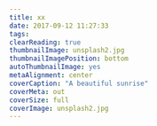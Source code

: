 ```yaml
---
title: xx
date: 2017-09-12 11:27:33
tags:
clearReading: true
thumbnailImage: unsplash2.jpg
thumbnailImagePosition: bottom
autoThumbnailImage: yes
metaAlignment: center
coverCaption: "A beautiful sunrise"
coverMeta: out
coverSize: full
coverImage: unsplash2.jpg
---
```

